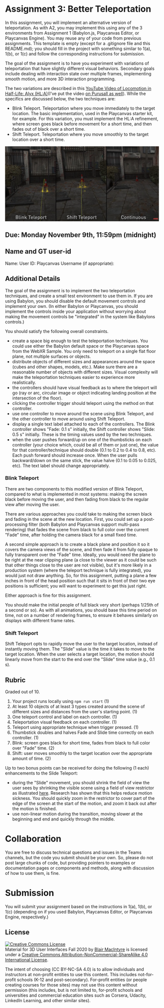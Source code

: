 # Assignment 3:  Better Teleportation

In this assignment, you will implement an alternative version of teleportation. As with A2, you may implement this using any of the 3 environments from Assignment 1 (Babylon.js, Playcanvas Editor, or Playcanvas Engine).  You may reuse any of your code from previous assignments. This template is empty (except for a .gitignore file and this README.md);  you should fill in the project with something similar to 1(a), 1(b), or 1(c) and follow the corresponding instructions for submission.

The goal of the assignment is to have you experiment with variations of teleportation that have slightly different visual behaviors.  Secondary goals include dealing with interaction state over multiple frames, implementing smooth motion, and more 3D interaction programming.

The two variations are described in this [YouTube Video of Locomotion in Half-Life: Alyx (HL:A)](https://www.youtube.com/watch?v=TX58AbJq-xo)(I've put the video [on Purusall as well](https://app.perusall.com/courses/3d-user-interfaces/_/dashboard/documents/folder-ZAaNqTWeCPMhJwHkP)).  While the specifics are discussed below, the two techniques are:
- Blink Teleport.  Teleportation where you move immediately to the target location. The basic implementation, used in the Playcanvas starter kit, for example. For this variation, you must implement the HL:A refinement, where screen goes black before movement for a short time, and then fades out of black over a short time.  
- Shift Teleport.  Teleportation where you move smoothly to the target location over a short time. 

![HL:A Locomotion Modes](/resources/hl-alyx-movement.png)

## Due: Monday November 9th, 11:59pm (midnight)

## Name and GT user-id

Name: 
User ID:
Playcanvas Username (if appropriate): 

## Additional Details 

The goal of the assignment is to implement the two teleportation techniques, and create a small test environment to use them in.  If you are using Babylon, you should disable the default movement controls and implement your own. (In either Babylon or Playcanvas, you should implement the controls inside your application without worrying about making the movement controls be "integrated" in the system like Babylons controls.)

You should satisfy the following overall constraints.

- create a space big enough to test the teleportation techniques.  You could use either the Babylon default space or the Playcanvas space from the WebXR Sample.  You only need to teleport on a single flat floor plane, not multiple surfaces or objects.
- distribute objects of different sizes and appearances around the space (cubes and other shapes, models, etc.).  Make sure there are a reasonable number of objects with different sizes. Visual complexity will make the teleportation techniques easier to experience more realistically.
- the controllers should have visual feedback as to where the teleport will go (ray or arc, circular image or object indicating landing position at the intersection of the floor).
- clicking the controller trigger should teleport using the method on that controller.
- use one controller to move around the scene using Blink Teleport, and the other controller to move around using Shift Teleport.
- display a single text label attached to each of the controllers. The Blink controller shows "Fade: 0.1 s" initially, the Shift controller shows "Slide: 0.5 s" initially.  These is the timing values used by the two techniques.
- when the user pushes forward/up on one of the thumbsticks on each controller (your choice which, could be all of them or just one), the value for that controller/technique should double (0.1 to 0.2 to 0.4 to 0.8, etc). Each push forward should increase once. When the user pulls backward/down on the same stick, the value halve (0.1 to 0.05 to 0.025, etc). The text label should change appropriately.

### Blink Teleport

There are two components to this modified version of Blink Teleport, compared to what is implemented in most systems: making the screen black before moving the user, and then fading from black to the regular view after moving the user.  

There are various approaches you could take to making the screen black and fading in the scene at the new location. First, you could set up a post-processing filter (both Babylon and Playcanvas support multi-pass rendering) that fades the scene from black to full color over the current "Fade" time, after holding the camera black for a small fixed time.

A second simple approach is to create a black plane and position it so it covers the camera views of the scene, and then fade it from fully opaque to fully transparent over the "Fade" time.  Ideally, you would need the plane to be right at the near clipping plane (a close to the viewer as it could be such that other things close to the user are not visible), but it's more likely in a production system (where the teleport technique is fully integrated), you would just not draw anything.  So, for this assignment, putting a plane a few inches in front of the head position such that it sits in front of their two eye positions is sufficient;  you will want to experiment to get this just right.

Either approach is fine for this assignment.

You should make the initial people of full black very short (perhaps 1/25th of a second or so).  As with all animations, you should base this time period on time, not on a number of rendering frames, to ensure it behaves similarly on displays with different frame rates.

### Shift Teleport

Shift Teleport opts to rapidly move the user to the target location, instead of instantly moving them.  The "Slide" value is the time it takes to move to the target location.  When the user selects a target location, the motion should linearly move from the start to the end over the "Slide" time value (e.g., 0.1 s).

## Rubric

Graded out of 10.

1. Your project runs locally using `npm run start` (1)
2. At least 10 objects of at least 3 types created around the scene of different sizes and distances from the user's starting point. (1)
3. One teleport control and label on each controller. (1)
4. Teleportation visual feedback on each controller. (1)
4. Teleport using appropriate technique when trigger pressed. (1)
5. Thumbstick doubles and halves Fade and Slide time correctly on each controller. (1)
6. Blink: screen goes black for short time, fades from black to full color over "Fade" time. (2)
7. Shift: user moves smoothly to the target location over the appropriate amount of time. (2)

Up to two bonus points can be received for doing the following (1 each) enhancements to the Slide Teleport:
- during the "Slide" movement, you should shrink the field of view the user sees by shrinking the visible scene using a field of view restrictor as illustrated [here](https://spectrum.ieee.org/tech-talk/consumer-electronics/gaming/dynamic-field-of-view-restriction-makes-virtual-reality-less-barfy).  Research has shown that this helps reduce motion sickness.   You should quickly zoom in the restrictor to cover part of the edge of the screen at the start of the motion, and zoom it back out after the motion is finished.
- use non-linear motion during the transition, moving slower at the beginning and end and quickly through the middle.

# Collaboration

You are free to discuss technical questions and issues in the Teams channels, but the code you submit should be your own.  So, please do not post large chunks of code, but providing pointers to examples or documentation pages or components and methods, along with discussion of how to use them, is fine.

# Submission

You will submit your assignment based on the instructions in 1(a), 1(b), or 1(c) (depending on if you used Babylon, Playcanvas Editor, or Playcanvas Engine, respectively.)

## License

<a rel="license" href="http://creativecommons.org/licenses/by-nc-sa/4.0/"><img alt="Creative Commons License" style="border-width:0" src="https://i.creativecommons.org/l/by-nc-sa/4.0/88x31.png" /></a><br /><span xmlns:dct="http://purl.org/dc/terms/" property="dct:title">Material for 3D User Interfaces Fall 2020</span> by <a xmlns:cc="http://creativecommons.org/ns#" href="https://github.blairmacintyre.me/3dui-class-f20" property="cc:attributionName" rel="cc:attributionURL">Blair MacIntyre</a> is licensed under a <a rel="license" href="http://creativecommons.org/licenses/by-nc-sa/4.0/">Creative Commons Attribution-NonCommercial-ShareAlike 4.0 International License</a>.

The intent of choosing (CC BY-NC-SA 4.0) is to allow individuals and instructors at non-profit entities to use this content.  This includes not-for-profit schools (K-12 and post-secondary). For-profit entities (or people creating courses for those sites) may not use this content without permission (this includes, but is not limited to, for-profit schools and universities and commercial education sites such as Corsera, Udacity, LinkedIn Learning, and other similar sites).   